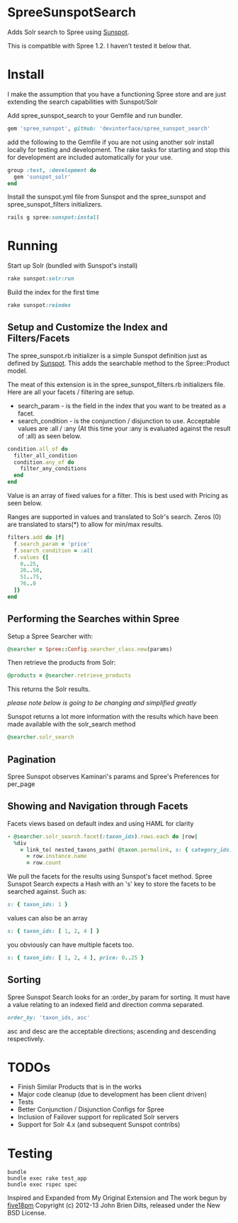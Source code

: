 SpreeSunspotSearch
==================

Adds Solr search to Spree using [Sunspot](https://github.com/sunspot/sunspot).

This is compatible with Spree 1.2. I haven't tested it below that.


Install
=======

I make the assumption that you have a functioning Spree store and are just extending the search capabilities with Sunspot/Solr

Add spree_sunspot_search to your Gemfile and run bundler.

```ruby
gem 'spree_sunspot', github: 'devinterface/spree_sunspot_search'
```

add the following to the Gemfile if you are not using another solr install locally for testing and development. The rake tasks for starting and stop this for development are included automatically for your use.

```ruby
group :test, :development do
  gem 'sunspot_solr'
end
```

Install the sunspot.yml file from Sunspot and the spree_sunspot and spree_sunspot_filters initializers.

```ruby
rails g spree:sunspot:install
```

Running
=======

Start up Solr (bundled with Sunspot's install)

```ruby
rake sunspot:solr:run
```

Build the index for the first time

```ruby
rake sunspot:reindex
```

Setup and Customize the Index and Filters/Facets
------------------------------------------------

The spree_sunspot.rb initializer is a simple Sunspot definition just as defined by [Sunspot](https://github.com/sunspot/sunspot). This adds the searchable method to the Spree::Product model.

The meat of this extension is in the spree_sunspot_filters.rb initializers file. Here are all your facets / filtering are setup.

* search_param - is the field in the index that you want to be treated as a facet.
* search_condition - is the conjunction / disjunction to use. Acceptable values are :all / :any (At this time your :any is evaluated against the result of :all) as seen below.

```ruby
condition.all_of do
  filter_all_condition
  condition.any_of do
    filter_any_conditions
  end
end
```

Value is an array of fixed values for a filter. This is best used with Pricing as seen below.

Ranges are supported in values and translated to Solr's search. Zeros (0) are translated to stars(*) to allow for min/max results.

```ruby
filters.add do |f|
  f.search_param = 'price'
  f.search_condition = :all
  f.values {[
    0..25,
    26..50,
    51..75,
    76..0
  ]}
end
```

Performing the Searches within Spree
------------------------------------

Setup a Spree Searcher with:

```ruby
@searcher = Spree::Config.searcher_class.new(params)
```

Then retrieve the products from Solr:

```ruby
@products = @searcher.retrieve_products
```

This returns the Solr results.

_please note below is going to be changing and simplified greatly_

Sunspot returns a lot more information with the results which have been made available with the solr_search method

```ruby
@searcher.solr_search
```

Pagination
----------

Spree Sunspot observes Kaminari's params and Spree's Preferences for per_page

Showing and Navigation through Facets
-------------------------------------
Facets views based on default index and using HAML for clarity

```ruby
- @searcher.solr_search.facet(:taxon_ids).rows.each do |row|
  %div
    = link_to( nested_taxons_path( @taxon.permalink, s: { category_ids: row.value } ) ) do
      = row.instance.name
      = row.count
```

We pull the facets for the results using Sunspot's facet method. Spree Sunspot Search expects a Hash with an 's' key to store the facets to be searched against. Such as:

```ruby
s: { taxon_ids: 1 }
```

values can also be an array

```ruby
s: { taxon_ids: [ 1, 2, 4 ] }
```

you obviously can have multiple facets too.

```ruby
s: { taxon_ids: [ 1, 2, 4 ], price: 0..25 }
```

Sorting
-------

Spree Sunspot Search looks for an :order_by param for sorting. It must have a value relating to an indexed field and direction comma separated.

```ruby
order_by: 'taxon_ids, asc'
```

asc and desc are the acceptable directions; ascending and descending respectively.

TODOs
=====

* Finish Similar Products that is in the works
* Major code cleanup (due to development has been client driven)
* Tests
* Better Conjunction / Disjunction Configs for Spree
* Inclusion of Failover support for replicated Solr servers
* Support for Solr 4.x (and subsequent Sunspot contribs)

Testing
=======

```shell
bundle
bundle exec rake test_app
bundle exec rspec spec
```

Inspired and Expanded from My Original Extension and The work begun by [five18pm](https://github.com/five18pm/spree-sunspot)
Copyright (c) 2012-13 John Brien Dilts, released under the New BSD License.

